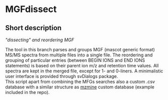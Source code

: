# MGFdissect  
## Short description  
*"dissecting" and reordering MGF*
   
The tool in this branch parses and groups MGF (mascot generic format) MS/MS spectra from multiple files into a single file. The reordering and grouping of particular entries (between BEGIN IONS and END IONS statements) is based on their parent ion m/z and retention time values. All spectra are kept in the merged file, except for 1- and 0-liners. A minimalistic user interface is provided through svDialogs package.     
This script apart from combining the MFGs searches also a custom .csv database with a similar structure as [mzmine](https://github.com/mzmine/mzmine_documentation) custom database (example included in the repo). 